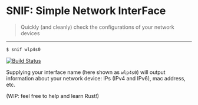 # SNIF: Simple Network InterFace
> Quickly (and cleanly) check the configurations of your network devices
---
```bash
$ snif wlp4s0
```
[![Build Status](https://travis-ci.org/someguynamedmatt/snif.svg?branch=master)](https://travis-ci.org/someguynamedmatt/snif)

Supplying your interface name (here shown as `wlp4s0`) will output information about your network device: IPs (IPv4 and IPv6), mac address, etc.

(WIP: feel free to help and learn Rust!)
